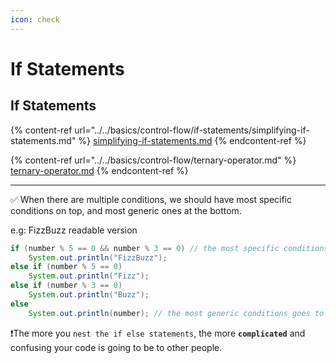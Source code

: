 ```yaml
---
icon: check
---
```


# If Statements

## If Statements

{% content-ref url="../../basics/control-flow/if-statements/simplifying-if-statements.md" %}
[simplifying-if-statements.md](../../basics/control-flow/if-statements/simplifying-if-statements.md)
{% endcontent-ref %}

{% content-ref url="../../basics/control-flow/ternary-operator.md" %}
[ternary-operator.md](../../basics/control-flow/ternary-operator.md)
{% endcontent-ref %}



***

✅️  When there are multiple conditions, we should have most specific conditions on top, and most generic ones at the bottom.

e.g: FizzBuzz readable version

```java
if (number % 5 == 0 && number % 3 == 0) // the most specific conditions comes to top
    System.out.println("FizzBuzz");
else if (number % 5 == 0)
    System.out.println("Fizz");
else if (number % 3 == 0)
    System.out.println("Buzz");
else
    System.out.println(number); // the most generic conditions goes to bottom
```



❗The more you `nest the if else statements`, the more **`complicated`** and confusing your code is going to be to other people.
